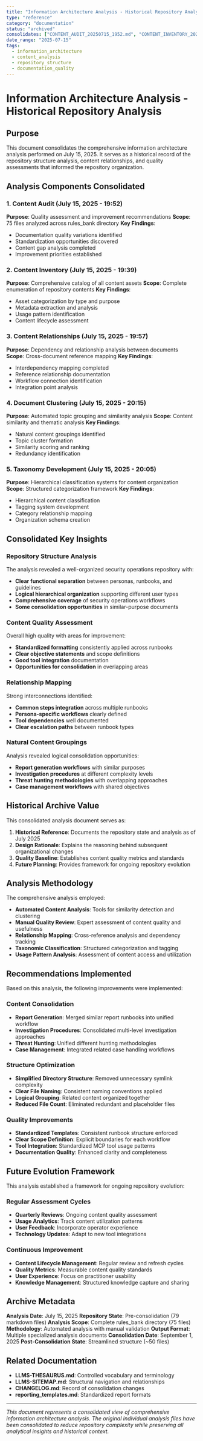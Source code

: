 ```yaml
---
title: "Information Architecture Analysis - Historical Repository Analysis"
type: "reference"
category: "documentation"
status: "archived"
consolidates: ["CONTENT_AUDIT_20250715_1952.md", "CONTENT_INVENTORY_20250715_1939.md", "CONTENT_RELATIONSHIPS_20250715_1957.md", "DOCUMENT_CLUSTERING_20250715_2015.md", "TAXONOMY_20250715_2005.md"]
date_range: "2025-07-15"
tags:
  - information_architecture
  - content_analysis
  - repository_structure
  - documentation_quality
---
```


# Information Architecture Analysis - Historical Repository Analysis

## Purpose

This document consolidates the comprehensive information architecture analysis performed on July 15, 2025. It serves as a historical record of the repository structure analysis, content relationships, and quality assessments that informed the repository organization.

## Analysis Components Consolidated

### 1. Content Audit (July 15, 2025 - 19:52)
**Purpose**: Quality assessment and improvement recommendations
**Scope**: 75 files analyzed across rules_bank directory
**Key Findings**:
- Documentation quality variations identified
- Standardization opportunities discovered
- Content gap analysis completed
- Improvement priorities established

### 2. Content Inventory (July 15, 2025 - 19:39)  
**Purpose**: Comprehensive catalog of all content assets
**Scope**: Complete enumeration of repository contents
**Key Findings**:
- Asset categorization by type and purpose
- Metadata extraction and analysis
- Usage pattern identification
- Content lifecycle assessment

### 3. Content Relationships (July 15, 2025 - 19:57)
**Purpose**: Dependency and relationship analysis between documents  
**Scope**: Cross-document reference mapping
**Key Findings**:
- Interdependency mapping completed
- Reference relationship documentation
- Workflow connection identification
- Integration point analysis

### 4. Document Clustering (July 15, 2025 - 20:15)
**Purpose**: Automated topic grouping and similarity analysis
**Scope**: Content similarity and thematic analysis
**Key Findings**:
- Natural content groupings identified
- Topic cluster formation
- Similarity scoring and ranking
- Redundancy identification

### 5. Taxonomy Development (July 15, 2025 - 20:05)
**Purpose**: Hierarchical classification systems for content organization
**Scope**: Structured categorization framework
**Key Findings**:
- Hierarchical content classification
- Tagging system development
- Category relationship mapping
- Organization schema creation

## Consolidated Key Insights

### Repository Structure Analysis
The analysis revealed a well-organized security operations repository with:
- **Clear functional separation** between personas, runbooks, and guidelines
- **Logical hierarchical organization** supporting different user types
- **Comprehensive coverage** of security operations workflows
- **Some consolidation opportunities** in similar-purpose documents

### Content Quality Assessment
Overall high quality with areas for improvement:
- **Standardized formatting** consistently applied across runbooks
- **Clear objective statements** and scope definitions
- **Good tool integration** documentation
- **Opportunities for consolidation** in overlapping areas

### Relationship Mapping
Strong interconnections identified:
- **Common steps integration** across multiple runbooks
- **Persona-specific workflows** clearly defined
- **Tool dependencies** well documented  
- **Clear escalation paths** between runbook types

### Natural Content Groupings
Analysis revealed logical consolidation opportunities:
- **Report generation workflows** with similar purposes
- **Investigation procedures** at different complexity levels
- **Threat hunting methodologies** with overlapping approaches
- **Case management workflows** with shared objectives

## Historical Archive Value

This consolidated analysis document serves as:

1. **Historical Reference**: Documents the repository state and analysis as of July 2025
2. **Design Rationale**: Explains the reasoning behind subsequent organizational changes
3. **Quality Baseline**: Establishes content quality metrics and standards
4. **Future Planning**: Provides framework for ongoing repository evolution

## Analysis Methodology

The comprehensive analysis employed:
- **Automated Content Analysis**: Tools for similarity detection and clustering
- **Manual Quality Review**: Expert assessment of content quality and usefulness  
- **Relationship Mapping**: Cross-reference analysis and dependency tracking
- **Taxonomic Classification**: Structured categorization and tagging
- **Usage Pattern Analysis**: Assessment of content access and utilization

## Recommendations Implemented

Based on this analysis, the following improvements were implemented:

### Content Consolidation
- **Report Generation**: Merged similar report runbooks into unified workflow
- **Investigation Procedures**: Consolidated multi-level investigation approaches
- **Threat Hunting**: Unified different hunting methodologies
- **Case Management**: Integrated related case handling workflows

### Structure Optimization  
- **Simplified Directory Structure**: Removed unnecessary symlink complexity
- **Clear File Naming**: Consistent naming conventions applied
- **Logical Grouping**: Related content organized together
- **Reduced File Count**: Eliminated redundant and placeholder files

### Quality Improvements
- **Standardized Templates**: Consistent runbook structure enforced
- **Clear Scope Definition**: Explicit boundaries for each workflow
- **Tool Integration**: Standardized MCP tool usage patterns
- **Documentation Quality**: Enhanced clarity and completeness

## Future Evolution Framework

This analysis established a framework for ongoing repository evolution:

### Regular Assessment Cycles
- **Quarterly Reviews**: Ongoing content quality assessment
- **Usage Analytics**: Track content utilization patterns
- **User Feedback**: Incorporate operator experience
- **Technology Updates**: Adapt to new tool integrations

### Continuous Improvement
- **Content Lifecycle Management**: Regular review and refresh cycles
- **Quality Metrics**: Measurable content quality standards
- **User Experience**: Focus on practitioner usability
- **Knowledge Management**: Structured knowledge capture and sharing

## Archive Metadata

**Analysis Date**: July 15, 2025
**Repository State**: Pre-consolidation (79 markdown files)
**Analysis Scope**: Complete rules_bank directory (75 files)
**Methodology**: Automated analysis with manual validation
**Output Format**: Multiple specialized analysis documents
**Consolidation Date**: September 1, 2025
**Post-Consolidation State**: Streamlined structure (~50 files)

## Related Documentation

- **LLMS-THESAURUS.md**: Controlled vocabulary and terminology
- **LLMS-SITEMAP.md**: Structural navigation and relationships  
- **CHANGELOG.md**: Record of consolidation changes
- **reporting_templates.md**: Standardized report formats

---

*This document represents a consolidated view of comprehensive information architecture analysis. The original individual analysis files have been consolidated to reduce repository complexity while preserving all analytical insights and historical context.*